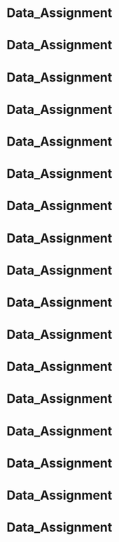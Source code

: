 # Data_Assignment
# Data_Assignment
# Data_Assignment
# Data_Assignment
# Data_Assignment
# Data_Assignment
# Data_Assignment
# Data_Assignment
# Data_Assignment
# Data_Assignment
# Data_Assignment
# Data_Assignment
# Data_Assignment
# Data_Assignment
# Data_Assignment
# Data_Assignment
# Data_Assignment
